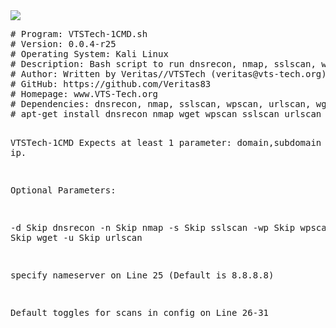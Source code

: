 <img src="https://i.gyazo.com/e9fdf08cfe1249bb7ccc6c319552732b.png">
<pre>
# Program: VTSTech-1CMD.sh
# Version: 0.0.4-r25
# Operating System: Kali Linux
# Description: Bash script to run dnsrecon, nmap, sslscan, wpscan and then wget on index and urlscan on result. Output saved per tool/target.
# Author: Written by Veritas//VTSTech (veritas@vts-tech.org)
# GitHub: https://github.com/Veritas83
# Homepage: www.VTS-Tech.org
# Dependencies: dnsrecon, nmap, sslscan, wpscan, urlscan, wget
# apt-get install dnsrecon nmap wget wpscan sslscan urlscan

VTSTech-1CMD
Expects at least 1 parameter: domain,subdomain or ip.

Optional Parameters:

-d Skip dnsrecon
-n Skip nmap
-s Skip sslscan
-wp Skip wpscan
-wg Skip wget
-u Skip urlscan

specify nameserver on Line 25 (Default is 8.8.8.8)

Default toggles for scans in config on Line 26-31
</pre>